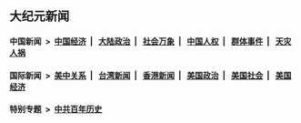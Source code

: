 ## 大纪元新闻

#### 中国新闻 &nbsp;>&nbsp; [中国经济](indexes/ncid283/README.md?04210845) &nbsp;| &nbsp; [大陆政治](indexes/ncid277/README.md?04210845) &nbsp;| &nbsp; [社会万象](indexes/ncid282/README.md?04210845) &nbsp;| &nbsp; [中国人权](indexes/ncid278/README.md?04210845) &nbsp;| &nbsp; [群体事件](indexes/ncid279/README.md?04210845) &nbsp;| &nbsp; [天灾人祸](indexes/ncid280/README.md?04210845)

#### 国际新闻 &nbsp;>&nbsp; [美中关系](indexes/nf1412576/README.md?04210845) &nbsp;| &nbsp; [台湾新闻](indexes/ncid1349361/README.md?04210845) &nbsp;| &nbsp; [香港新闻](indexes/ncid1349362/README.md?04210845) &nbsp;| &nbsp; [美国政治](indexes/ncid1078159/README.md?04210845) &nbsp;| &nbsp; [美国社会](indexes/ncid1078160/README.md?04210845) &nbsp;| &nbsp; [美国经济](indexes/ncid1078158/README.md?04210845)

#### 特别专题 &nbsp;>&nbsp; [中共百年历史](https://github.com/epoch-news/epoch-special/blob/master/README.md?04210845)  
